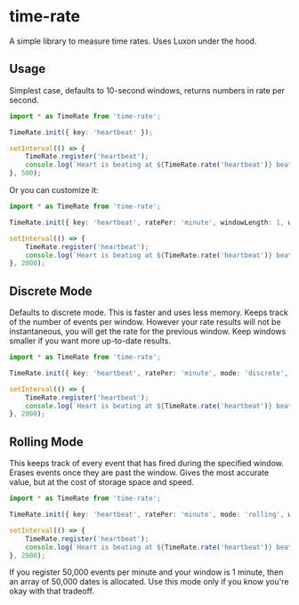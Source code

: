 # time-rate

A simple library to measure time rates. Uses Luxon under the hood.

## Usage

Simplest case, defaults to 10-second windows, returns numbers in rate per second.

```ts
import * as TimeRate from 'time-rate';

TimeRate.init({ key: 'heartbeat' });

setInterval(() => {
    TimeRate.register('heartbeat');
    console.log(`Heart is beating at ${TimeRate.rate('heartbeat')} beats per second.`);
}, 500);
```

Or you can customize it:

```ts
import * as TimeRate from 'time-rate';

TimeRate.init({ key: 'heartbeat', ratePer: 'minute', windowLength: 1, windowUnit: 'minute' });

setInterval(() => {
    TimeRate.register('heartbeat');
    console.log(`Heart is beating at ${TimeRate.rate('heartbeat')} beats per minute.`);
}, 2000);
```

## Discrete Mode

Defaults to discrete mode. This is faster and uses less memory. Keeps track of the number of events per window. However your rate results will not be instantaneous, you will get the rate for the previous window. Keep windows smaller if you want more up-to-date results. 

```ts
import * as TimeRate from 'time-rate';

TimeRate.init({ key: 'heartbeat', ratePer: 'minute', mode: 'discrete', windowLength: 10, windowUnit: 'seconds' });

setInterval(() => {
    TimeRate.register('heartbeat');
    console.log(`Heart is beating at ${TimeRate.rate('heartbeat')} beats per minute.`);
}, 2000);
```

## Rolling Mode

This keeps track of every event that has fired during the specified window. Erases events once they are past the window. Gives the most accurate value, but at the cost of storage space and speed. 

```ts
import * as TimeRate from 'time-rate';

TimeRate.init({ key: 'heartbeat', ratePer: 'minute', mode: 'rolling', windowLength: 1, windowUnit: 'minute' });

setInterval(() => {
    TimeRate.register('heartbeat');
    console.log(`Heart is beating at ${TimeRate.rate('heartbeat')} beats per minute.`);
}, 2000);
```

If you register 50,000 events per minute and your window is 1 minute, then an array of 50,000 dates is allocated. Use this mode only if you know you're okay with that tradeoff.
